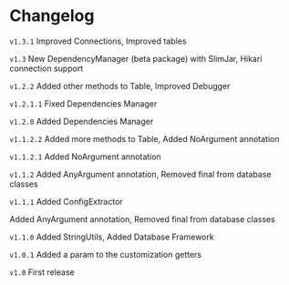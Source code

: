 # Changelog

`v1.3.1`
Improved Connections,
Improved tables

`v1.3`
New DependencyManager (beta package) with SlimJar,
Hikari connection support

`v1.2.2`
Added other methods to Table,
Improved Debugger

`v1.2.1.1`
Fixed Dependencies Manager

`v1.2.0`
Added Dependencies Manager

`v1.1.2.2`
Added more methods to Table,
Added NoArgument annotation

`v1.1.2.1`
Added NoArgument annotation

`v1.1.2`
Added AnyArgument annotation,
Removed final from database classes

`v1.1.1`
Added ConfigExtractor

Added AnyArgument annotation,
Removed final from database classes

`v1.1.0`
Added StringUtils,
Added Database Framework


`v1.0.1`
Added a param to the customization getters

`v1.0`
First release